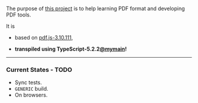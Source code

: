 The purpose of [this project](https://nmtigor.github.io/pdf.ts/) is to help learning PDF format and developing PDF tools.

It is

* based on [pdf.js-3.10.111](https://github.com/mozilla/pdf.js/tree/v3.10.111),

* **transpiled using TypeScript-5.2.2[@mymain](https://github.com/nmtigor/TypeScript/tree/mymain/PRs)!**

--------------------------------------------------------------------------------

### Current States - TODO

* Sync tests.
* `GENERIC` build.
* On browsers.